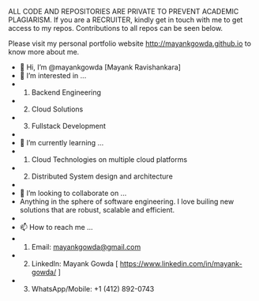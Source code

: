 ALL CODE AND REPOSITORIES ARE PRIVATE TO PREVENT ACADEMIC PLAGIARISM.
If you are a RECRUITER, kindly get in touch with me to get access to my repos. Contributions to all repos can be seen below.

Please visit my personal portfolio website http://mayankgowda.github.io to know more about me.

- 👋 Hi, I’m @mayankgowda [Mayank Ravishankara]
- 👀 I’m interested in ...
-   1. Backend Engineering
-   2. Cloud Solutions
-   3. Fullstack Development
-   
- 🌱 I’m currently learning ...
-   1. Cloud Technologies on multiple cloud platforms
-   2. Distributed System design and architecture
-   
- 💞️ I’m looking to collaborate on ...
-   Anything in the sphere of software engineering. I love builing new solutions that are robust, scalable and efficient.
-   
- 📫 How to reach me ...
-   1. Email: mayankgowda@gmail.com
-   2. LinkedIn: Mayank Gowda [ https://www.linkedin.com/in/mayank-gowda/ ]
-   3. WhatsApp/Mobile: +1 (412) 892-0743

<!---
mayankgowda/mayankgowda is a ✨ special ✨ repository because its `README.md` (this file) appears on your GitHub profile.
You can click the Preview link to take a look at your changes.
--->
